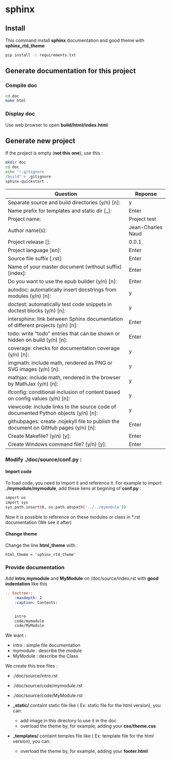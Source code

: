 # sphinx

## Install 
This command install **sphinx** documentation and good theme with **sphinx_rtd_theme**

```bash
pip install -r requirements.txt
```

## Generate documentation for this project

### Compile doc
```bash
cd doc
make html
```

### Display doc
Use web browser to open **build/html/index.html**


## Generate new project
If the project is empty (**not this one**), use this :

```bash
mkdir doc
cd doc
echo "!.gitignore
/build" > .gitignore
sphinx-quickstart .
```

| Question                                                | Reponse |
|-------------------------------------------------------- |-------- |
| Separate source and build directories (y/n) [n]:        | y |
| Name prefix for templates and static dir [_]:           | Enter |
| Project name:                                           | Project test      |
| Author name(s):                                         | Jean-Charles Naud |
| Project release []:                                     | 0.0.1 |
| Project language [en]:                                  | Enter |
| Source file suffix [.rst]:                              | Enter |
| Name of your master document (without suffix) [index]:  | Enter |
| Do you want to use the epub builder (y/n) [n]:          | Enter |
| autodoc: automatically insert docstrings from modules (y/n) [n]:                | y       |
| doctest: automatically test code snippets in doctest blocks (y/n) [n]:          | y       |
| intersphinx: link between Sphinx documentation of different projects (y/n) [n]: | Enter   |
| todo: write "todo" entries that can be shown or hidden on build (y/n) [n]:      | Enter   |
| coverage: checks for documentation coverage (y/n) [n]:                          | y       |
| imgmath: include math, rendered as PNG or SVG images (y/n) [n]:                 | y       |
| mathjax: include math, rendered in the browser by MathJax (y/n) [n]:            | y       |
| ifconfig: conditional inclusion of content based on config values (y/n) [n]:    | y       |
| viewcode: include links to the source code of documented Python objects (y/n) [n]:    | y |
| githubpages: create .nojekyll file to publish the document on GitHub pages (y/n) [n]: | Enter |
| Create Makefile? (y/n) [y]:               | Enter |
| Create Windows command file? (y/n) [y]:   | Enter |



### Modify **./doc/source/conf.py** :

#### Import code
To load code, you need to import it and reference it.
For example to import **./mymodule/mymodule**, add these liens at begining of **conf.py** :
```bash
import os
import sys
sys.path.insert(0, os.path.abspath('../../mymodule'))
```
Now it is possible to reference on these modules or class in *.rst documentation (We see it after)


#### Change theme

Change the line **html_theme** with :
```
html_theme = 'sphinx_rtd_theme'
```

### Provide documentation

Add **intro**,**mymodule** and **MyModule** on /doc/source/index.rst with **good indentation** like this

```rst
.. toctree::
    :maxdepth: 2
    :caption: Contents:


    intro
    code/mymodule
    code/MyModule
```

We want :
 - intro : simple file documentation
 - mymodule : describe the module
 - MyModule : describe the Class

We create this tree files :
 - ./doc/source/intro.rst
 - ./doc/source/code/mymodule.rst
 - ./doc/source/code/MyModule.rst


- **_static/** containt static file like ( Ex: static file for the html version), you can:
    - add image in this directory to use it in the doc
    - overload the theme by, for example, adding your **css/theme.css**

- **_templates/** containt temples file like ( Ex: template file for the html version), you can:
    - overload the theme by, for example, adding your **footer.html**